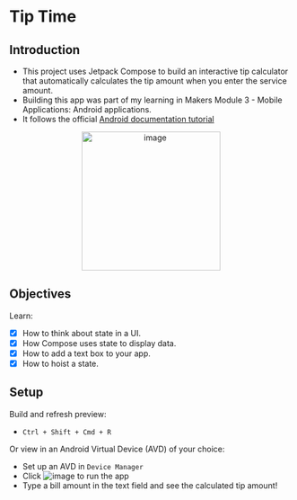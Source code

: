 # Tip Time

## Introduction
- This project uses Jetpack Compose to build an interactive tip calculator that automatically calculates the tip amount when you enter the service amount. 
- Building this app was part of my learning in Makers Module 3 - Mobile Applications: Android applications.
- It follows the official [Android documentation tutorial](https://developer.android.com/codelabs/basic-android-kotlin-compose-using-state#0)

<p align="center">
<img width="247" alt="image" src="https://github.com/NatalieJClark/happy-birthday/assets/107806810/dfb6ae66-89d1-4a97-8df2-e3f8fcb93d5d">
</p>

## Objectives
Learn:
- [x] How to think about state in a UI.
- [x] How Compose uses state to display data.
- [x] How to add a text box to your app.
- [x] How to hoist a state.

## Setup
Build and refresh preview:
- `Ctrl + Shift + Cmd + R`

Or view in an Android Virtual Device (AVD) of your choice:
- Set up an AVD in `Device Manager`
- Click ![image](https://github.com/NatalieJClark/greeting-card/assets/107806810/fa7cb2c8-6a77-4307-bb4a-aedeb0b9dbe8) to run the app
- Type a bill amount in the text field and see the calculated tip amount!
